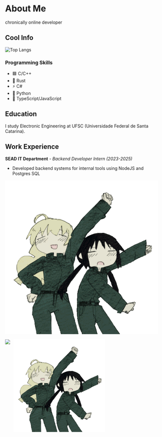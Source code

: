 # About Me
chronically online developer

## Cool Info
![Top Langs](https://github-readme-stats.vercel.app/api/top-langs/?username=nairelprandini&hide=javascript,css,scss,html&theme=tokyonight&layout=compact)

### Programming Skills
- 🟦 C/C++ 
- 🦀 Rust
- ⚡ C#
- 🐍 Python
- 📘 TypeScript/JavaScript

## Education
I study Electronic Engineering at UFSC (Universidade Federal de Santa Catarina).

## Work Experience
**SEAD IT Department** - *Backend Developer Intern*  *(2023-2025)*  
- Developed backend systems for internal tools using NodeJS and Postgres SQL

![](https://github.com/NairelPrandini/NairelPrandini/blob/main/girls-last-tour-glt.gif)


<div style="display: flex; gap: 10px;">
  <!-- Stats Card -->
  <div>
    <img src="https://github-readme-stats.vercel.app/api/top-langs/?username=nairelprandini&layout=compact&theme=tokyonight" />
  </div>
  <!-- GIF -->
  <div>
    <img src="https://github.com/NairelPrandini/NairelPrandini/blob/main/girls-last-tour-glt.gif" width="300" />
  </div>
</div>
